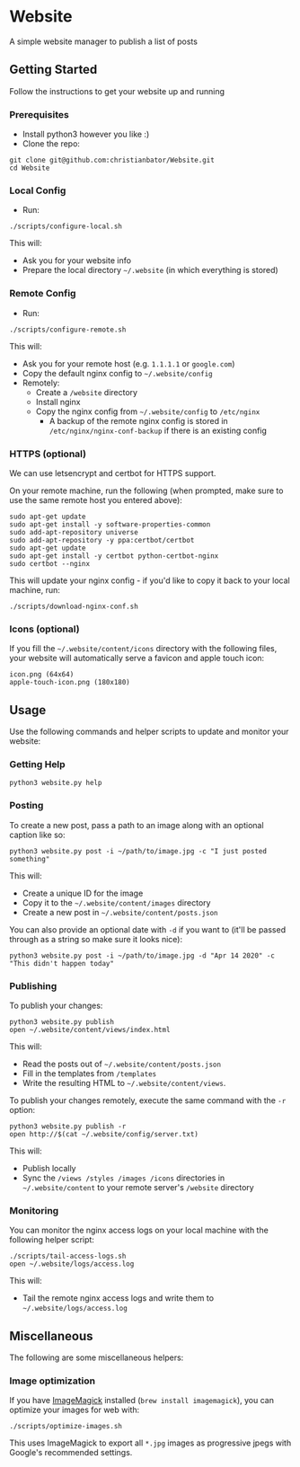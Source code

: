 # Website
A simple website manager to publish a list of posts

## Getting Started
Follow the instructions to get your website up and running

### Prerequisites
- Install python3 however you like :)
- Clone the repo:
```
git clone git@github.com:christianbator/Website.git
cd Website
```

### Local Config
- Run:
```
./scripts/configure-local.sh
```

This will:
- Ask you for your website info
- Prepare the local directory `~/.website` (in which everything is stored)

### Remote Config
- Run:
```
./scripts/configure-remote.sh
```

This will:
- Ask you for your remote host (e.g. `1.1.1.1` or `google.com`)
- Copy the default nginx config to `~/.website/config`
- Remotely:
  - Create a `/website` directory
  - Install nginx
  - Copy the nginx config from `~/.website/config` to `/etc/nginx`
    - A backup of the remote nginx config is stored in `/etc/nginx/nginx-conf-backup` if there is an existing config

### HTTPS (optional)
We can use letsencrypt and certbot for HTTPS support.

On your remote machine, run the following (when prompted, make sure to use the same remote host you entered above):
```
sudo apt-get update
sudo apt-get install -y software-properties-common
sudo add-apt-repository universe
sudo add-apt-repository -y ppa:certbot/certbot
sudo apt-get update
sudo apt-get install -y certbot python-certbot-nginx
sudo certbot --nginx
```

This will update your nginx config - if you'd like to copy it back to your local machine, run:
```
./scripts/download-nginx-conf.sh
```

### Icons (optional)
If you fill the `~/.website/content/icons` directory with the following files, your website will automatically serve a favicon and apple touch icon:
```
icon.png (64x64)
apple-touch-icon.png (180x180)
```

## Usage
Use the following commands and helper scripts to update and monitor your website:

### Getting Help
```
python3 website.py help
```

### Posting
To create a new post, pass a path to an image along with an optional caption like so:
```
python3 website.py post -i ~/path/to/image.jpg -c "I just posted something"
```

This will:
- Create a unique ID for the image
- Copy it to the `~/.website/content/images` directory
- Create a new post in `~/.website/content/posts.json`

You can also provide an optional date with `-d` if you want to (it'll be passed through as a string so make sure it looks nice):
```
python3 website.py post -i ~/path/to/image.jpg -d "Apr 14 2020" -c "This didn't happen today"
```

### Publishing
To publish your changes:
```
python3 website.py publish
open ~/.website/content/views/index.html
```

This will:
- Read the posts out of `~/.website/content/posts.json`
- Fill in the templates from `/templates`
- Write the resulting HTML to `~/.website/content/views`.

To publish your changes remotely, execute the same command with the `-r` option:
```
python3 website.py publish -r
open http://$(cat ~/.website/config/server.txt)
```

This will:
- Publish locally
- Sync the `/views /styles /images /icons` directories in `~/.website/content` to your remote server's `/website` directory

### Monitoring
You can monitor the nginx access logs on your local machine with the following helper script:
```
./scripts/tail-access-logs.sh
open ~/.website/logs/access.log
```

This will:
- Tail the remote nginx access logs and write them to `~/.website/logs/access.log`

## Miscellaneous
The following are some miscellaneous helpers:

### Image optimization
If you have [ImageMagick](https://imagemagick.org/index.php) installed (`brew install imagemagick`), you can optimize your images for web with:
```
./scripts/optimize-images.sh
```

This uses ImageMagick to export all `*.jpg` images as progressive jpegs with Google's recommended settings.

